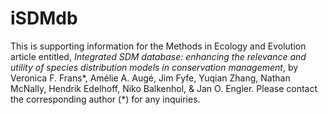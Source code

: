# iSDMdb
This is supporting information for the Methods in Ecology and Evolution article entitled, *Integrated SDM database: enhancing the relevance and utility of species distribution models in conservation management*, by Veronica F. Frans*, Amélie A. Augé, Jim Fyfe, Yuqian Zhang, Nathan McNally, Hendrik Edelhoff, Niko Balkenhol, & Jan O. Engler. Please contact the corresponding author (*) for any inquiries.
